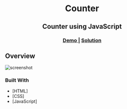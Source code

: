 <h1 align="center">Counter</h1>
<h2 align="center">Counter using JavaScript</h2>
<div align="center">
  <h3>
    <a href="https://elkorf-counter.netlify.app/">
      Demo
    </a>
    <span> | </span>
    <a href="https://github.com/elkorf/JavaScript-Projects/tree/master/All-Projects/counter/">
      Solution
    </a>
  </h3>
</div>

## Overview

![screenshot](https://github.com/elkorf/JavaScript-Projects/blob/master/All-Projects/counter/Output-SS.PNG)

### Built With

- [HTML]
- [CSS]
- [JavaScript]
